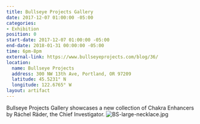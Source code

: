 ```yaml
---
title: Bullseye Projects Gallery
date: 2017-12-07 01:00:00 -05:00
categories:
- Exhibition
position: 0
start-date: 2017-12-07 01:00:00 -05:00
end-date: 2018-01-31 00:00:00 -05:00
time: 6pm-8pm
external-link: https://www.bullseyeprojects.com/blog/36/
location:
  name: Bullseye Projects
  address: 300 NW 13th Ave, Portland, OR 97209
  latitude: 45.5231° N
  longitude: 122.6765° W
layout: artifact
---
```


Bullseye Projects Gallery showcases a new collection of Chakra Enhancers by Ráchel Räder, the Chief Investigator.
![BS-large-necklace.jpg](/uploads/BS-large-necklace.jpg)
